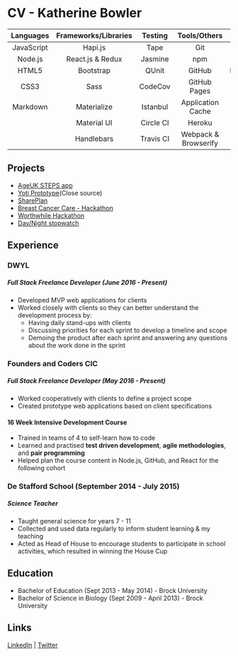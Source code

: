 # CV - Katherine Bowler

| Languages | Frameworks/Libraries | Testing   | Tools/Others          | Databases    |
|:---------:|:--------------------:|:---------:|:---------------------:|:------------:|
| JavaScript| Hapi.js              | Tape      | Git                   | Redis        |
| Node.js   | React.js & Redux     | Jasmine   | npm                   | PostgreSQL   |
| HTML5     | Bootstrap            | QUnit     | GitHub                | Elasticsearch|
| CSS3      | Sass                 | CodeCov   | GitHub Pages          | MySQL        |
| Markdown  | Materialize          | Istanbul  | Application Cache     | |
|           | Material UI          | Circle CI | Heroku                | |
|           | Handlebars           | Travis CI | Webpack & Browserify  | | |

## Projects

* [AgeUK STEPS app](https://github.com/ageuk/companion-app)
* [Yoti Prototype](https://github.com/yoti-prototypes/prototype)(Close source)
* [SharePlan](https://github.com/FAC7/SharePlan)
* [Breast Cancer Care - Hackathon](https://github.com/katbow/breastcancercare)
* [Worthwhile Hackathon](https://github.com/katbow/worthwhile-hackathon)
* [Day/Night stopwatch](https://github.com/vanillasquad/day-night-stopwatch)

## Experience
### DWYL
##### Full Stack Freelance Developer (June 2016 - Present)
* Developed MVP web applications for clients
* Worked closely with clients so they can better understand the development process by:
  * Having daily stand-ups with clients
  * Discussing priorities for each sprint to develop a timeline and scope
  * Demoing the product after each sprint and answering any questions about the
  work done in the sprint


### Founders and Coders CIC
##### Full Stack Freelance Developer (May 2016 - Present)

* Worked cooperatively with clients to define a project scope
* Created prototype web applications based on client specifications

#### 16 Week Intensive Development Course

* Trained in teams of 4 to self-learn how to code
* Learned and practised **test driven development**, **agile methodologies**,
and **pair programming**
* Helped plan the course content in Node.js, GitHub, and React for the following
 cohort

### De Stafford School (September 2014 - July 2015)
##### Science Teacher

* Taught general science for years 7 - 11
* Collected and used data regularly to inform student learning & my teaching
* Acted as Head of House to encourage students to participate in school activities, which resulted in winning the House Cup

## Education

* Bachelor of Education (Sept 2013 - May 2014) - Brock University
* Bachelor of Science in Biology (Sept 2009 - April 2013) - Brock University

## Links
[LinkedIn](https://uk.linkedin.com/in/katbow) | [Twitter](https://twitter.com/MsKatbow)
